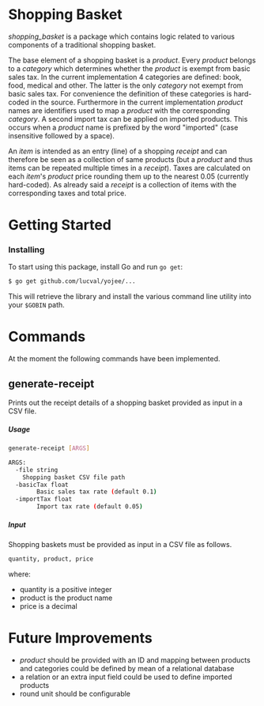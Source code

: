 Shopping Basket
===============

*shopping_basket* is a package which contains logic related to various
components of a traditional shopping basket.

The base element of a shopping basket is a *product*. Every *product* belongs
to a *category* which determines whether the *product* is exempt from basic
sales tax.
In the current implementation 4 categories are defined: book, food, medical and
other. The latter is the only *category* not exempt from basic sales tax. For
convenience the definition of these categories is hard-coded in the source.
Furthermore in the current implementation *product* names are identifiers used
to map a *product* with the corresponding *category*.
A second import tax can be applied on imported products. This occurs when a
*product* name is prefixed by the word "imported" (case insensitive followed by
a space).

An *item* is intended as an entry (line) of a shopping *receipt* and can
therefore be seen as a collection of same products (but a *product* and thus
items can be repeated multiple times in a *receipt*). Taxes are calculated on
each *item*'s *product* price rounding them up to the nearest 0.05 (currently
hard-coded).
As already said a *receipt* is a collection of items with the corresponding
taxes and total price.

Getting Started
===============

### Installing

To start using this package, install Go and run `go get`:

```sh
$ go get github.com/lucval/yojee/...
```

This will retrieve the library and install the various command line utility into
your `$GOBIN` path.

Commands
========

At the moment the following commands have been implemented.

generate-receipt
----------------
Prints out the receipt details of a shopping basket provided as input in a
CSV file.

##### Usage

```sh
generate-receipt [ARGS]

ARGS:
  -file string
    Shopping basket CSV file path
  -basicTax float
    	Basic sales tax rate (default 0.1)
  -importTax float
    	Import tax rate (default 0.05)
```

##### Input

Shopping baskets must be provided as input in a CSV file as follows.
```sh
quantity, product, price
```
where:
- quantity is a positive integer
- product is the product name
- price is a decimal

Future Improvements
===================
- *product* should be provided with an ID and mapping between products and
categories could be defined by mean of a relational database
- a relation or an extra input field could be used to define imported products
- round unit should be configurable
